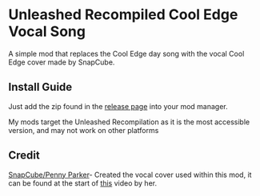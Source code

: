 # Unleashed Recompiled Cool Edge Vocal Song
A simple mod that replaces the Cool Edge day song with the vocal Cool Edge cover made by SnapCube.

## Install Guide
Just add the zip found in the [release page](https://www.google.com) into your mod manager. 

My mods target the Unleashed Recompilation as it is the most accessible version, and may not work on other platforms

## Credit
[SnapCube/Penny Parker](https://www.youtube.com/@SnapCube)- Created the vocal cover used within this mod, it can be found at the start of [this](https://youtu.be/QM1heXqBacc?si=NRqUQUzSxm9DEQg5) video by her.

